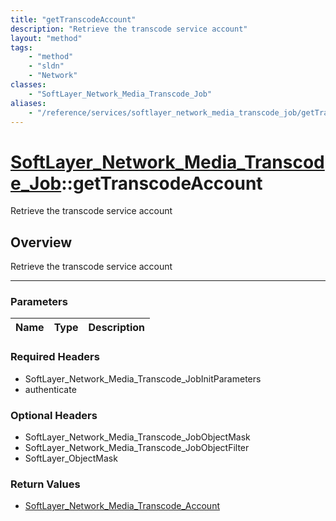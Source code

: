 ```yaml
---
title: "getTranscodeAccount"
description: "Retrieve the transcode service account"
layout: "method"
tags:
    - "method"
    - "sldn"
    - "Network"
classes:
    - "SoftLayer_Network_Media_Transcode_Job"
aliases:
    - "/reference/services/softlayer_network_media_transcode_job/getTranscodeAccount"
---
```

# [SoftLayer_Network_Media_Transcode_Job](/reference/services/SoftLayer_Network_Media_Transcode_Job)::getTranscodeAccount


Retrieve the transcode service account


## Overview 
Retrieve the transcode service account

-----

### Parameters 
|Name | Type | Description |
| --- | --- | --- |


### Required Headers
* SoftLayer_Network_Media_Transcode_JobInitParameters
* authenticate


### Optional Headers
* SoftLayer_Network_Media_Transcode_JobObjectMask
* SoftLayer_Network_Media_Transcode_JobObjectFilter
* SoftLayer_ObjectMask

### Return Values
* <a href='/reference/datatypes/SoftLayer_Network_Media_Transcode_Account'>SoftLayer_Network_Media_Transcode_Account </a>




